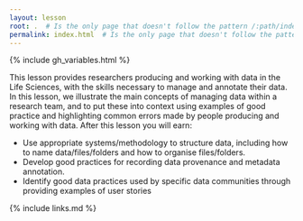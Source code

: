 ```yaml
---
layout: lesson
root: .  # Is the only page that doesn't follow the pattern /:path/index.html
permalink: index.html  # Is the only page that doesn't follow the pattern /:path/index.html
---
```


{% include gh_variables.html %}

This lesson provides researchers producing and working with data in the Life Sciences, with the skills necessary to manage and annotate their data.
In this lesson, we illustrate the main concepts of managing data within a research team, and to put these into context using examples of good practice and highlighting common errors made by people producing and working with data.
After this lesson you will earn:
* Use appropriate systems/methodology to structure data, including how to name data/files/folders and how to organise files/folders.
* Develop good practices for recording data provenance and metadata annotation.
* Identify good data practices used by specific data communities through providing examples of user stories 

{% include links.md %}

